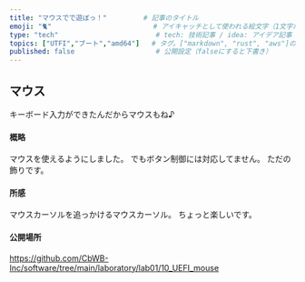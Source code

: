 ```yaml
---
title: "マウスでで遊ぼっ！"         # 記事のタイトル
emoji: "🐈"                         # アイキャッチとして使われる絵文字（1文字だけ）
type: "tech"                        # tech: 技術記事 / idea: アイデア記事
topics: ["UTFI","ブート","amd64"]   # タグ。["markdown", "rust", "aws"]のように指定する
published: false                    # 公開設定（falseにすると下書き）
---
```


## マウス
キーボード入力ができたんだからマウスもね♪


#### 概略
マウスを使えるようにしました。
でもボタン制御には対応してません。
ただの飾りです。


#### 所感
マウスカーソルを追っかけるマウスカーソル。
ちょっと楽しいです。


#### 公開場所
https://github.com/CbWB-Inc/software/tree/main/laboratory/lab01/10_UEFI_mouse
